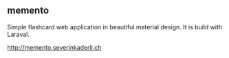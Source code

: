 ## memento
Simple flashcard web application in beautiful material design. It is build with Laraval.

http://memento.severinkaderli.ch